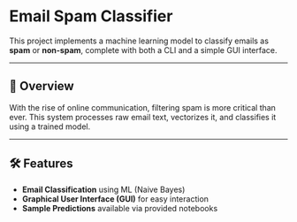 # Email Spam Classifier

This project implements a machine learning model to classify emails as **spam** or **non-spam**, complete with both a CLI and a simple GUI interface.

---

## 🚀 Overview

With the rise of online communication, filtering spam is more critical than ever. This system processes raw email text, vectorizes it, and classifies it using a trained model.

---

## 🛠️ Features

- **Email Classification** using ML (Naive Bayes)
- **Graphical User Interface (GUI)** for easy interaction
- **Sample Predictions** available via provided notebooks
